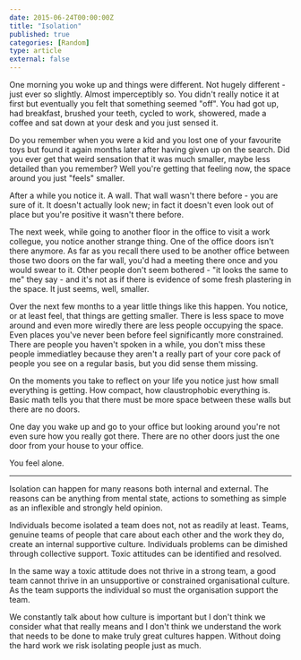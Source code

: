 ```yaml
---
date: 2015-06-24T00:00:00Z
title: "Isolation"
published: true
categories: [Random]
type: article
external: false
---
```


One morning you woke up and things were different.  Not hugely different - just ever so slightly.  Almost imperceptibly so.  You didn't really notice it at first but eventually you felt that something seemed "off".  You had got up, had breakfast, brushed your teeth, cycled to work, showered, made a coffee and sat down at your desk and you just sensed it.

Do you remember when you were a kid and you lost one of your favourite toys but found it again months later after having given up on the search.  Did you ever get that weird sensation that it was much smaller, maybe less detailed than you remember?  Well you're getting that feeling now, the space around you just "feels" smaller.  

After a while you notice it.  A wall.  That wall wasn't there before - you are sure of it.  It doesn't actually look new; in fact it doesn't even look out of place but you're positive it wasn't there before.

The next week, while going to another floor in the office to visit a work collegue, you notice another strange thing.  One of the office doors isn't there anymore.  As far as you recall there used to be another office between those two doors on the far wall, you'd had a meeting there once and you would swear to it.  Other people don't seem bothered - "it looks the same to me" they say - and it's not as if there  is evidence of some fresh plastering in the space.  It just seems, well, smaller.

Over the next few months to a year little things like this happen.  You notice, or at least feel, that things are getting smaller.  There is less space to move around and even more wiredly there are less people occupying the space.  Even places you've never been before feel significantly more constrained.  There are people you haven't spoken in a while, you don't miss these people immediatley because they aren't a really part of your core pack of people you see on a regular basis, but you did sense them missing.

On the moments you take to reflect on your life you notice just how small everything is getting.  How compact, how claustrophobic everything is.  Basic math tells you that there must be more space between these walls but there are no doors.

One day you wake up and go to your office but looking around you're not even sure how you really got there.  There are no other doors just the one door from your house to your office.

You feel alone.

<hr/>

Isolation can happen for many reasons both internal and external.  The reasons can be anything from mental state, actions to something as simple as an inflexible and strongly held opinion. 

Individuals become isolated a team does not, not as readily at least. Teams, genuine teams of people that care about each other and the work they do, create an internal supportive culture.  Individuals problems can be dimished through collective support. Toxic attitudes can be identified and resolved.

In the same way a toxic attitude does not thrive in a strong team, a good team cannot thrive in an unsupportive or constrained organisational culture. As the team supports the individual so must the organisation support the team.  

We constantly talk about how culture is important but I don't think we consider what that really means and I don't think we understand the work that needs to be done to make truly great cultures happen. Without doing the hard work we risk isolating people just as much.